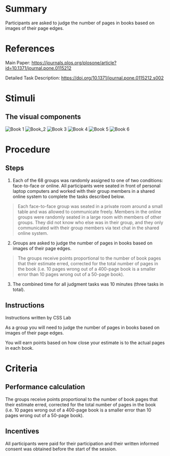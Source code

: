# Summary
Participants are asked to judge the number of pages in books based on images of their page edges.


# References
Main Paper: https://journals.plos.org/plosone/article?id=10.1371/journal.pone.0115212

Detailed Task Description: https://doi.org/10.1371/journal.pone.0115212.s002

# Stimuli
## The visual components
![Book 1](https://user-images.githubusercontent.com/78745728/133665104-8fc1bb5e-21d2-4a87-a5e2-64fc81a1d15d.png)
![Book_2](https://user-images.githubusercontent.com/78745728/133664952-87a6fad0-40cd-4cc7-b110-2aaf9f5e766e.png)
![Book 3](https://user-images.githubusercontent.com/78745728/133665162-aa168432-cb0e-4856-a330-d02893b4a304.png)
![Book 4](https://user-images.githubusercontent.com/78745728/133664914-bca42993-d900-40e5-a341-3dc22a557143.png)
![Book 5](https://user-images.githubusercontent.com/78745728/133665047-9bfe1b8f-acc9-42bc-bd0e-8bd854df1ef5.png)
![Book 6](https://user-images.githubusercontent.com/78745728/133665006-f160f80b-03c8-4e89-9348-7b69982024a9.png)


# Procedure
## Steps
1. Each of the 68 groups was randomly assigned to one of two conditions: face-to-face or online. All participants were seated in front of personal laptop computers and worked with their group members in a shared online system to complete the tasks described below. 
> Each face-to-face group was seated in a private room around a small table and was allowed to communicate freely.
> Members in the online groups were randomly seated in a large room with members of other groups. They did not know who else was in their group, and they only communicated with their group members via text chat in the shared online system. 
2. Groups are asked to judge the number of pages in books based on images of their page edges. 
> The groups receive points proportional to the number of book pages that their estimate erred, corrected for the total number of pages in the book (i.e. 10 pages wrong out of a 400-page book is a smaller error than 10 pages wrong out of a 50-page book). 
3. The combined time for all judgment tasks was 10 minutes (three tasks in total).

## Instructions
Instructions written by CSS Lab 

As a group you will need to judge the number of pages in books based on images of their page edges. 

You will earn points based on how close your estimate is to the actual pages in each book. 

# Criteria
## Performance calculation
The groups receive points proportional to the number of book pages that their estimate erred, corrected for the total number of pages in the book (i.e. 10 pages wrong out of a 400-page book is a smaller error than 10 pages wrong out of a 50-page book). 
 

## Incentives
All participants were paid for their participation and their written informed consent was obtained before the start of the session.
